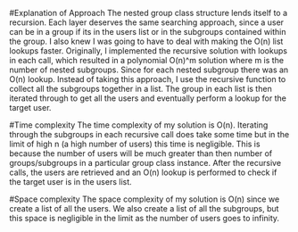 #Explanation of Approach
The nested group class structure lends itself to a recursion. Each layer deserves the same searching approach, since a user can be in a group if its in the users list or in the subgroups contained within the group. I also knew I was going to have to deal with making the O(n) list lookups faster. Originally, I implemented the recursive solution with lookups in each call, which resulted in a polynomial O(n)^m solution where m is the number of nested subgroups. Since for each nested subgroup there was an O(n) lookup. Instead of taking this approach, I use the recursive function to collect all the subgroups together in a list. The group in each list is then iterated through to get all the users and eventually perform a lookup for the target user.

#Time complexity
The time complexity of my solution is O(n). Iterating through the subgroups in each recursive call does take some time but in the limit of high n (a high number of users) this time is negligible. This is because the number of users will be much greater than then number of groups/subgroups in a particular group class instance. After the recursive calls, the users are retrieved and an O(n) lookup is performed to check if the target user is in the users list.

#Space complexity
The space complexity of my solution is O(n) since we create a list of all the users. We also create a list of all the subgroups, but this space is negligible in the limit as the number of users goes to infinity.
